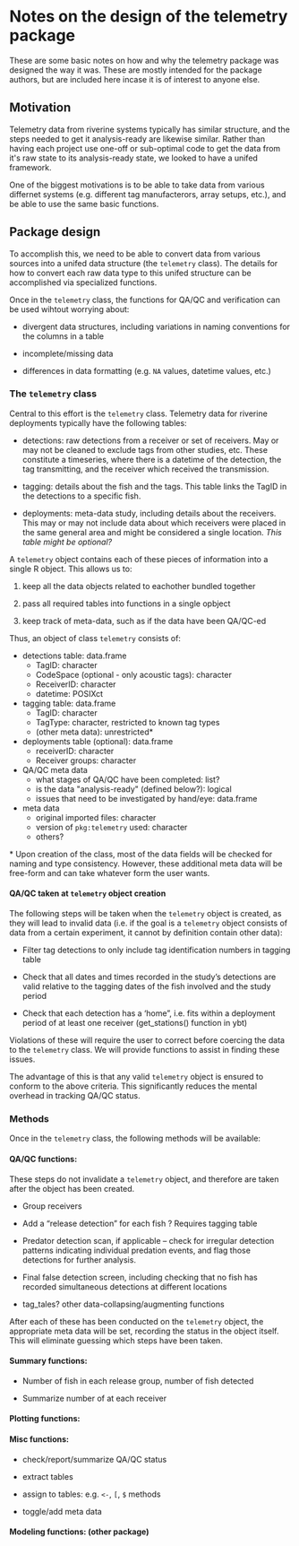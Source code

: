 # Notes on the design of the telemetry package

These are some basic notes on how and why the telemetry package was
designed the way it was. These are mostly intended for the package
authors, but are included here incase it is of interest to anyone
else.

## Motivation

Telemetry data from riverine systems typically has similar structure,
and the steps needed to get it analysis-ready are likewise
similar. Rather than having each project use one-off or sub-optimal
code to get the data from it's raw state to its analysis-ready state,
we looked to have a unifed framework. 

One of the biggest motivations is to be able to take data from various
differnet systems (e.g. different tag manufacterors, array setups,
etc.), and be able to use the same basic functions. 

## Package design 

To accomplish this, we need to be able to convert data from various
sources into a unifed data structure (the `telemetry` class). The
details for how to convert each raw data type to this unifed structure
can be accomplished via specialized functions.

Once in the `telemetry` class, the functions for QA/QC and
verification can be used wihtout worrying about:

  + divergent data structures, including variations in naming
    conventions for the columns in a table 
	
  + incomplete/missing data
  
  + differences in data formatting (e.g. `NA` values, datetime values,
    etc.)
	
### The `telemetry` class

Central to this effort is the `telemetry` class. Telemetry data for
riverine deployments typically have the following tables:

  + detections: raw detections from a receiver or set of
    receivers. May or may not be cleaned to exclude tags from other
    studies, etc. These constitute a timeseries, where there is a
    datetime of the detection, the tag transmitting, and the receiver
    which received the transmission. 
	
  + tagging: details about the fish and the tags. This table links the
    TagID in the detections to a specific fish. 
		
  + deployments: meta-data study, including details about the
    receivers. This may or may not include data about which receivers
    were placed in the same general area and might be considered a
    single location. *This table might be optional?*
	
A `telemetry` object contains each of these pieces of information into
a single R object. This allows us to:

1. keep all the data objects related to eachother bundled together

1. pass all required tables into functions in a single opbject

1. keep track of meta-data, such as if the data have been QA/QC-ed

Thus, an object of class `telemetry` consists of:

  + detections table: data.frame
    - TagID: character
	- CodeSpace (optional - only acoustic tags): character
	- ReceiverID: character
	- datetime: POSIXct
  + tagging table: data.frame
    - TagID: character
	- TagType: character, restricted to known tag types
	- (other meta data): unrestricted\*
  + deployments table (optional): data.frame
    - receiverID: character
	- Receiver groups: character
  + QA/QC meta data
    - what stages of QA/QC have been completed: list?
	- is the data "analysis-ready" (defined below?): logical
	- issues that need to be investigated by hand/eye: data.frame
  + meta data
    - original imported files: character
	- version of `pkg:telemetry` used: character
	- others?

\* Upon creation of the class, most of the data fields will be checked
for naming and type consistency. However, these additional meta data
will be free-form and can take whatever form the user wants. 

#### QA/QC taken at `telemetry` object creation

The following steps will be taken when the `telemetry` object is
created, as they will lead to invalid data (i.e. if the goal is a
`telemetry` object consists of data from a certain experiment, it
cannot by definition contain other data):

  + Filter tag detections to only include tag identification numbers
    in tagging table  	
	
  + Check that all dates and times recorded in the study’s detections
    are valid relative to the tagging dates of the fish involved and
    the study period
	
  + Check that each detection has a ‘home”, i.e. fits within a
    deployment period of at least one receiver (get_stations()
    function in ybt) 
	
Violations of these will require the user to correct before coercing
the data to the `telemetry` class. We will provide functions to assist
in finding these issues.

The advantage of this is that any valid `telemetry` object is ensured
to conform to the above criteria. This significantly reduces the
mental overhead in tracking QA/QC status.

### Methods

Once in the `telemetry` class, the following methods will be
available:

#### QA/QC functions:

These steps do not invalidate a `telemetry` object, and therefore are
taken after the object has been created. 

  + Group receivers

  + Add a “release detection” for each fish ? Requires tagging table

  + Predator detection scan, if applicable – check for irregular
	detection patterns indicating individual predation events, and flag
	those detections for further analysis. 
  
  + Final false detection screen, including checking that no fish has
    recorded simultaneous detections at different locations

  + tag_tales? other data-collapsing/augmenting functions
  
After each of these has been conducted on the `telemetry` object, the
appropriate meta data will be set, recording the status in the object
itself. This will eliminate guessing which steps have been taken. 

#### Summary functions:

  + Number of fish in each release group, number of fish detected
  
  + Summarize number of at each receiver

#### Plotting functions:

#### Misc functions:

  + check/report/summarize QA/QC status
  
  + extract tables
  
  + assign to tables: e.g. `<-`, `[`, `$` methods
  
  + toggle/add meta data

#### Modeling functions: (other package)

	
